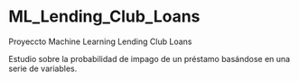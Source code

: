 # ML_Lending_Club_Loans
Proyeccto Machine Learning Lending Club Loans

Estudio sobre la probabilidad de impago de un préstamo basándose en una serie de variables.
